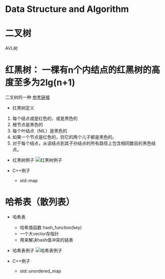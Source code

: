 # Data Structure and Algorithm

# 二叉树


AVL树

# 红黑树： 一棵有n个内结点的红黑树的高度至多为2lg(n+1)

二叉树的一种
[参考链接](https://blog.csdn.net/haidao2009/article/details/8076970)

- 红黑树定义
1. 每个结点或是红色的，或是黑色的
2. 根节点是黑色的
3. 每个叶结点（NIL）是黑色的
4. 如果一个节点是红色的，则它的两个儿子都是黑色的。
5. 对于每个结点，从该结点到其子孙结点的所有路径上包含相同数目的黑色结点。

- 红黑树例子
   ![红黑树例子](http://img.my.csdn.net/uploads/201302/28/1362014952_9215.png "红黑树例子")

- C++例子
   - std::map

# 哈希表（散列表）
- 哈希表
   - 哈希值函数 hash_function(key)
   - 一个大vector存指针
   - 用来解决hash值冲突的链表
- 哈希表例子
   ![哈希表例子](https://gss1.bdstatic.com/-vo3dSag_xI4khGkpoWK1HF6hhy/baike/c0%3Dbaike80%2C5%2C5%2C80%2C26/sign=249bc83ec45c10383073c690d378f876/c9fcc3cec3fdfc035f8e2b9cd63f8794a4c22624.jpg "哈希表例子")

- C++例子
   - std::unordered_map
